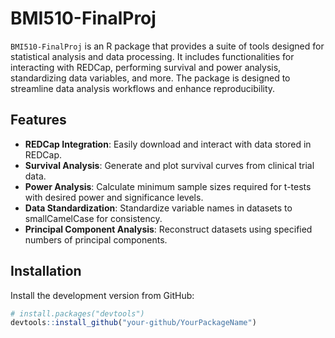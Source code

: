 # BMI510-FinalProj

`BMI510-FinalProj` is an R package that provides a suite of tools designed for statistical analysis and data processing. It includes functionalities for interacting with REDCap, performing survival and power analysis, standardizing data variables, and more. The package is designed to streamline data analysis workflows and enhance reproducibility.

## Features

- **REDCap Integration**: Easily download and interact with data stored in REDCap.
- **Survival Analysis**: Generate and plot survival curves from clinical trial data.
- **Power Analysis**: Calculate minimum sample sizes required for t-tests with desired power and significance levels.
- **Data Standardization**: Standardize variable names in datasets to smallCamelCase for consistency.
- **Principal Component Analysis**: Reconstruct datasets using specified numbers of principal components.

## Installation

Install the development version from GitHub:

```R
# install.packages("devtools")
devtools::install_github("your-github/YourPackageName")
